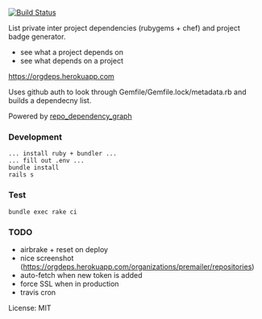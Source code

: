 [![Build Status](https://travis-ci.org/grosser/orgdeps.svg?branch=master)](https://travis-ci.org/grosser/orgdeps)

List private inter project dependencies (rubygems + chef) and project badge generator.

 - see what a project depends on
 - see what depends on a project

https://orgdeps.herokuapp.com

Uses github auth to look through Gemfile/Gemfile.lock/metadata.rb and builds a dependecny list.

Powered by [repo_dependency_graph](https://github.com/grosser/repo_dependency_graph)

### Development

```
... install ruby + bundler ...
... fill out .env ...
bundle install
rails s
```

### Test

```
bundle exec rake ci
```

### TODO
 - airbrake + reset on deploy
 - nice screenshot (https://orgdeps.herokuapp.com/organizations/premailer/repositories)
 - auto-fetch when new token is added
 - force SSL when in production
 - travis cron

License: MIT

